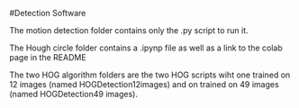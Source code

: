 #Detection Software

The motion detection folder contains only the .py script to run it.

The Hough circle folder contains a .ipynp file as well as a link to the colab page in the README

The two HOG algorithm folders are the two HOG scripts wiht one trained on 12 images (named HOGDetection12images) and on trained on 49 images (named HOGDetection49 images).
